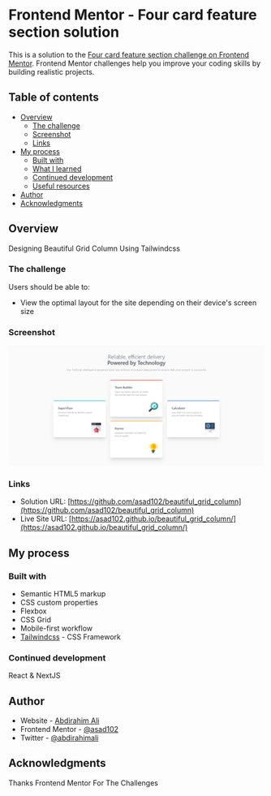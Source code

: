 # Frontend Mentor - Four card feature section solution

This is a solution to the [Four card feature section challenge on Frontend Mentor](https://www.frontendmentor.io/challenges/four-card-feature-section-weK1eFYK). Frontend Mentor challenges help you improve your coding skills by building realistic projects. 

## Table of contents

- [Overview](#overview)
  - [The challenge](#the-challenge)
  - [Screenshot](#screenshot)
  - [Links](#links)
- [My process](#my-process)
  - [Built with](#built-with)
  - [What I learned](#what-i-learned)
  - [Continued development](#continued-development)
  - [Useful resources](#useful-resources)
- [Author](#author)
- [Acknowledgments](#acknowledgments)

## Overview
Designing Beautiful Grid Column Using Tailwindcss

### The challenge

Users should be able to:

- View the optimal layout for the site depending on their device's screen size

### Screenshot

![./img/Screenshot.png](./img/Screenshot.png)


### Links

- Solution URL: [https://github.com/asad102/beautiful_grid_column](https://github.com/asad102/beautiful_grid_column)
- Live Site URL: [https://asad102.github.io/beautiful_grid_column/](https://asad102.github.io/beautiful_grid_column/)

## My process

### Built with

- Semantic HTML5 markup
- CSS custom properties
- Flexbox
- CSS Grid
- Mobile-first workflow
-  [Tailwindcss](https://tailwindcss.com/) - CSS Framework



### Continued development

React & NextJS


## Author


- Website - [Abdirahim Ali](https://www.abdirahimali.com)
- Frontend Mentor - [@asad102](https://www.frontendmentor.io/profile/asad102)
- Twitter - [@abdirahimali](https://x.com/abdirahimali)




## Acknowledgments

Thanks Frontend Mentor For The Challenges


